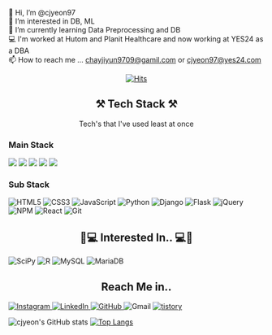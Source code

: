 <div align="left">

👋 Hi, I’m @cjyeon97 <br>
👀 I’m interested in DB, ML  <br>
🌱 I’m currently learning Data Preprocessing and DB <br>
💻 I'm worked at Hutom and Planit Healthcare and now working at YES24 as a DBA <br>
📫 How to reach me ... chayjiyun9709@gamil.com or cjyeon97@yes24.com
</div>

<div align="center">	
	
[![Hits](https://hits.seeyoufarm.com/api/count/incr/badge.svg?url=https%3A%2F%2Fgithub.com%2Fcjyeon97%2Fhit-counter&count_bg=%23F7CAC9&title_bg=%2392A8D2&icon=googlefit.svg&icon_color=%23FFFFFF&title=hits&edge_flat=false)](https://hits.seeyoufarm.com)
	
⚒ Tech Stack ⚒
------------------------------------------------------------------------------------------------	
Tech's that I've used least at once
</div>
<div align="left">
	
### Main Stack

<img src="https://img.shields.io/badge/MicrosoftSQLServer-CC2927?style=for-the-badge&logo=MicrosoftSQLServer&logoColor=white">  
<img src="https://img.shields.io/badge/oracle-F80000?style=for-the-badge&logo=oracle&logoColor=white"> 
<img src="https://img.shields.io/badge/PostgreSQL-4169E1?style=for-the-badge&logo=PostgreSQL&logoColor=white"> 
<img src="https://img.shields.io/badge/MongoDB-234ea94b?style=for-the-badge&logo=MongoDB&logoColor=white"> 	
<img src="https://img.shields.io/badge/GitHub-181717?style=for-the-badge&logo=GitHub&logoColor=white"> 	
	
### Sub Stack
	
![HTML5](https://img.shields.io/badge/html5-%23E34F26.svg?style=for-the-badge&logo=html5&logoColor=white) 
![CSS3](https://img.shields.io/badge/css3-%231572B6.svg?style=for-the-badge&logo=css3&logoColor=white)
![JavaScript](https://img.shields.io/badge/javascript-%23323330.svg?style=for-the-badge&logo=javascript&logoColor=%23F7DF1E) 
![Python](https://img.shields.io/badge/python-3670A0?style=for-the-badge&logo=python&logoColor=ffdd54) 
![Django](https://img.shields.io/badge/django-%23092E20.svg?style=for-the-badge&logo=django&logoColor=white) 
![Flask](https://img.shields.io/badge/flask-%23000.svg?style=for-the-badge&logo=flask&logoColor=white) 
![jQuery](https://img.shields.io/badge/jquery-%230769AD.svg?style=for-the-badge&logo=jquery&logoColor=white) 
![NPM](https://img.shields.io/badge/NPM-%23000000.svg?style=for-the-badge&logo=npm&logoColor=white) 
![React](https://img.shields.io/badge/react-%2320232a.svg?style=for-the-badge&logo=react&logoColor=%2361DAFB) 
![Git](https://img.shields.io/badge/git-%23F05033.svg?style=for-the-badge&logo=git&logoColor=white)

</div>

<div align="center">
	
📖💻 Interested In.. 💻📖
-------------------------------------------------------------------------------------------------
</div>
<div align="left">	
	
![SciPy](https://img.shields.io/badge/SciPy-%230C55A5.svg?style=for-the-badge&logo=scipy&logoColor=%white) 
![R](https://img.shields.io/badge/r-%23276DC3.svg?style=for-the-badge&logo=r&logoColor=white) 
![MySQL](https://img.shields.io/badge/mysql-%2300f.svg?style=for-the-badge&logo=mysql&logoColor=white) 
![MariaDB](https://img.shields.io/badge/MariaDB-003545?style=for-the-badge&logo=mariadb&logoColor=white)  
</div>
	
<div align="center">
	
Reach Me in..
-------------------------------------------------------------------------------------------------
</div>
<div align="left">
	
<a href = "https://www.instagram.com/_zi._.yxxn_/" > ![Instagram](https://img.shields.io/badge/_zi._.yxxn_-%23E4405F.svg?style=for-the-badge&logo=Instagram&logoColor=white) </a>
<a href = "https://www.linkedin.com/in/jiyeon-choi-60345b224/" > ![LinkedIn](https://img.shields.io/badge/JiYeon.Choi-%230077B5.svg?style=for-the-badge&logo=linkedin&logoColor=white) </a>
<a href = "https://github.com/cjyeon97" > ![GitHub](https://img.shields.io/badge/cjyeon97-%23121011.svg?style=for-the-badge&logo=github&logoColor=white) </a>
![Gmail](https://img.shields.io/badge/chayjiyun9709@gamil.com-D14836?style=for-the-badge&logo=gmail&logoColor=white) 
<a href = "https://github.com/cjyeon97](https://ziyxxn-portfolio.tistory.com/18)" > ![tistory](https://img.shields.io/badge/ziyxxn_portfolio-%23121011.svg?style=for-the-badge&logo=tistory&logoColor=#000000) </a>



![cjyeon's GitHub stats](https://github-readme-stats.vercel.app/api?username=cjyeon97&show_icons=true&theme=discord_old_blurple)
[![Top Langs](https://github-readme-stats.vercel.app/api/top-langs/?username=cjyeon97&layout=compact&theme=discord_old_blurple)](https://github.com/anuraghazra/github-readme-stats)

</div>

